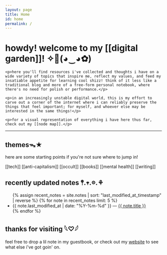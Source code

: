 ```yaml
---
layout: page
title: Home
id: home
permalink: /
---
```


<div class="home-welcome">
  <div class="welcome-img"></div>

  <div>
    <h1>howdy! welcome to my [[digital garden]]! ✧🦋(◕‿◕✿)</h1>

    <p>here you'll find resources i've collected and thoughts i have on a wide variety of topics that inspire me, reflect my values, and feed my insatiable appetite for learning cool shizz! think of it less like a traditional blog and more of a free-form personal notebook, where there's no need for polish or performance.</p>

    <p>in an increasingly unstable digital world, this is my effort to carve out a corner of the internet where i can reliably preserve the things that feel important; for myself, and whoever else may be interested in the same things!</p>

    <p>for a visual representation of everything i have here thus far, check out my [[node map]].</p>

  </div>
</div>

<hr>

<div class="home-links">
  <div>
    <h2>themesᯓ★</h2>
    <p>here are some starting points if you're not sure where to jump in!</p>
    <p>[[tech]] [[anti-capitalism]] [[occult]] [[books]] [[mental health]] [[writing]]</p>
  </div>

  <div>
    <h2>recently updated notes 𖤣.𖥧.𖡼.⚘</h2>
    <ul>
      {% assign recent_notes = site.notes | sort: "last_modified_at_timestamp" | reverse %}
      {% for note in recent_notes limit: 5 %}
        <li>
          {{ note.last_modified_at | date: "%Y-%m-%d" }} — <a class="internal-link" href="{{ site.baseurl }}{{ note.url }}">{{ note.title }}</a>
        </li>
      {% endfor %}
    </ul>
  </div>

  <div>
    <h2>thanks for visiting 𓆩♡𓆪</h2>
    <p>feel free to drop a lil note in my guestbook, or check out my <a href="https://www.haleytibbitts.com">website</a> to see what else i've got goin' on.</p>
  </div>

  <div class="links-img"></div>
</div>
